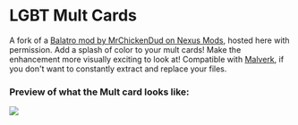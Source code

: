 # LGBT Mult Cards
 A fork of a [Balatro mod by MrChickenDud on Nexus Mods](https://www.nexusmods.com/balatro/mods/222), hosted here with permission.
 Add a splash of color to your mult cards! Make the enhancement more visually exciting to look at!
 Compatible with [Malverk](https://github.com/Eremel/Malverk), if you don't want to constantly extract and replace your files.

 ### Preview of what the Mult card looks like:
 ![](https://staticdelivery.nexusmods.com/mods/6217/images/222/222-1738953167-205954081.png)
